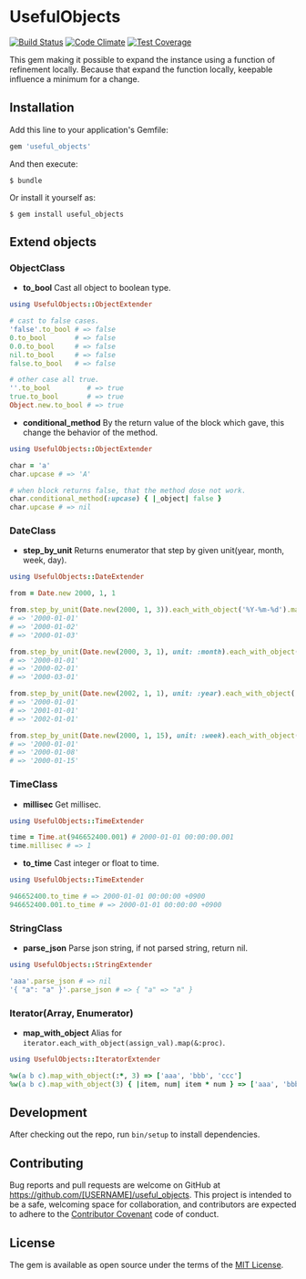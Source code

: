 # UsefulObjects

[![Build Status](https://travis-ci.org/galapagos/useful_objects.svg?branch=master)](https://travis-ci.org/galapagos/useful_objects)
[![Code Climate](https://codeclimate.com/github/galapagos/useful_objects/badges/gpa.svg)](https://codeclimate.com/github/galapagos/useful_objects)
[![Test Coverage](https://codeclimate.com/github/galapagos/useful_objects/badges/coverage.svg)](https://codeclimate.com/github/galapagos/useful_objects/coverage)

This gem making it possible to expand the instance using a function of refinement locally.
Because that expand the function locally, keepable influence a minimum for a change.

## Installation

Add this line to your application's Gemfile:

```ruby
gem 'useful_objects'
```

And then execute:

    $ bundle

Or install it yourself as:

    $ gem install useful_objects

## Extend objects

### ObjectClass

* __to_bool__ Cast all object to boolean type.

```rb
using UsefulObjects::ObjectExtender

# cast to false cases.
'false'.to_bool # => false
0.to_bool       # => false
0.0.to_bool     # => false
nil.to_bool     # => false
false.to_bool   # => false

# other case all true.
''.to_bool         # => true
true.to_bool       # => true
Object.new.to_bool # => true
```

* __conditional_method__ By the return value of the block which gave, this change the behavior of the method.

```rb
using UsefulObjects::ObjectExtender

char = 'a'
char.upcase # => 'A'

# when block returns false, that the method dose not work.
char.conditional_method(:upcase) { |_object| false }
char.upcase # => nil
```

### DateClass

* __step_by_unit__ Returns enumerator that step by given unit(year, month, week, day).

```rb
using UsefulObjects::DateExtender

from = Date.new 2000, 1, 1

from.step_by_unit(Date.new(2000, 1, 3)).each_with_object('%Y-%m-%d').map(&:strftime)
# => '2000-01-01'
# => '2000-01-02'
# => '2000-01-03'

from.step_by_unit(Date.new(2000, 3, 1), unit: :month).each_with_object('%Y-%m-%d').map(&:strftime)
# => '2000-01-01'
# => '2000-02-01'
# => '2000-03-01'

from.step_by_unit(Date.new(2002, 1, 1), unit: :year).each_with_object('%Y-%m-%d').map(&:strftime)
# => '2000-01-01'
# => '2001-01-01'
# => '2002-01-01'

from.step_by_unit(Date.new(2000, 1, 15), unit: :week).each_with_object('%Y-%m-%d').map(&:strftime)
# => '2000-01-01'
# => '2000-01-08'
# => '2000-01-15'
```

### TimeClass

* __millisec__ Get millisec.

```rb
using UsefulObjects::TimeExtender

time = Time.at(946652400.001) # 2000-01-01 00:00:00.001
time.millisec # => 1
```

* __to_time__ Cast integer or float to time.

```rb
using UsefulObjects::TimeExtender

946652400.to_time # => 2000-01-01 00:00:00 +0900
946652400.001.to_time # => 2000-01-01 00:00:00 +0900
```

### StringClass

* __parse_json__ Parse json string, if not parsed string, return nil.

```rb
using UsefulObjects::StringExtender

'aaa'.parse_json # => nil
'{ "a": "a" }'.parse_json # => { "a" => "a" }
```

### Iterator(Array, Enumerator)

* __map_with_object__ Alias for `iterator.each_with_object(assign_val).map(&:proc)`.

```rb
using UsefulObjects::IteratorExtender

%w(a b c).map_with_object(:*, 3) => ['aaa', 'bbb', 'ccc']
%w(a b c).map_with_object(3) { |item, num| item * num } => ['aaa', 'bbb', 'ccc']
```

## Development

After checking out the repo, run `bin/setup` to install dependencies.

## Contributing

Bug reports and pull requests are welcome on GitHub at https://github.com/[USERNAME]/useful_objects. This project is intended to be a safe, welcoming space for collaboration, and contributors are expected to adhere to the [Contributor Covenant](http://contributor-covenant.org) code of conduct.


## License

The gem is available as open source under the terms of the [MIT License](http://opensource.org/licenses/MIT).

